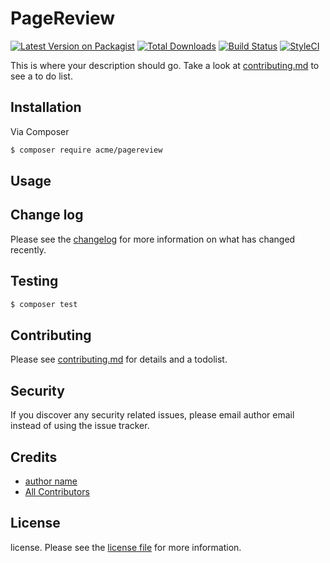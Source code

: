# PageReview

[![Latest Version on Packagist][ico-version]][link-packagist]
[![Total Downloads][ico-downloads]][link-downloads]
[![Build Status][ico-travis]][link-travis]
[![StyleCI][ico-styleci]][link-styleci]

This is where your description should go. Take a look at [contributing.md](contributing.md) to see a to do list.

## Installation

Via Composer

``` bash
$ composer require acme/pagereview
```

## Usage

## Change log

Please see the [changelog](changelog.md) for more information on what has changed recently.

## Testing

``` bash
$ composer test
```

## Contributing

Please see [contributing.md](contributing.md) for details and a todolist.

## Security

If you discover any security related issues, please email author email instead of using the issue tracker.

## Credits

- [author name][link-author]
- [All Contributors][link-contributors]

## License

license. Please see the [license file](license.md) for more information.

[ico-version]: https://img.shields.io/packagist/v/acme/pagereview.svg?style=flat-square
[ico-downloads]: https://img.shields.io/packagist/dt/acme/pagereview.svg?style=flat-square
[ico-travis]: https://img.shields.io/travis/acme/pagereview/master.svg?style=flat-square
[ico-styleci]: https://styleci.io/repos/12345678/shield

[link-packagist]: https://packagist.org/packages/acme/pagereview
[link-downloads]: https://packagist.org/packages/acme/pagereview
[link-travis]: https://travis-ci.org/acme/pagereview
[link-styleci]: https://styleci.io/repos/12345678
[link-author]: https://github.com/acme
[link-contributors]: ../../contributors
